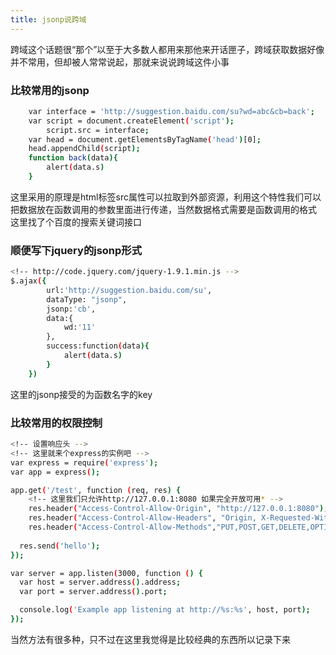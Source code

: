 ```yaml
---
title: jsonp说跨域
---
```

跨域这个话题很“那个”以至于大多数人都用来那他来开话匣子，跨域获取数据好像并不常用，但却被人常常说起，那就来说说跨域这件小事

### 比较常用的jsonp

``` bash
	var interface = 'http://suggestion.baidu.com/su?wd=abc&cb=back';
	var script = document.createElement('script');
		script.src = interface;
	var head = document.getElementsByTagName('head')[0];
	head.appendChild(script);
	function back(data){
		alert(data.s)
	}

```
这里采用的原理是html标签src属性可以拉取到外部资源，利用这个特性我们可以把数据放在函数调用的参数里面进行传递，当然数据格式需要是函数调用的格式
这里找了个百度的搜索关键词接口

### 顺便写下jquery的jsonp形式

``` bash
<!-- http://code.jquery.com/jquery-1.9.1.min.js -->
$.ajax({
		url:'http://suggestion.baidu.com/su',
		dataType: "jsonp",
		jsonp:'cb',
		data:{
			wd:'11'
		},
		success:function(data){
			alert(data.s)
		}
	})
```
这里的jsonp接受的为函数名字的key

### 比较常用的权限控制

``` bash
<!-- 设置响应头 -->
<!-- 这里就来个express的实例吧 -->
var express = require('express');
var app = express();

app.get('/test', function (req, res) {
	<!-- 这里我们只允许http://127.0.0.1:8080 如果完全开放可用* -->
	res.header("Access-Control-Allow-Origin", "http://127.0.0.1:8080");  
    res.header("Access-Control-Allow-Headers", "Origin, X-Requested-With, Content-Type, Accept");  
    res.header("Access-Control-Allow-Methods","PUT,POST,GET,DELETE,OPTIONS");  
	
  res.send('hello');
});

var server = app.listen(3000, function () {
  var host = server.address().address;
  var port = server.address().port;

  console.log('Example app listening at http://%s:%s', host, port);
});

```
当然方法有很多种，只不过在这里我觉得是比较经典的东西所以记录下来